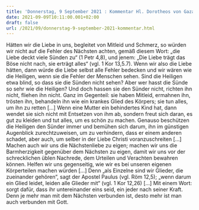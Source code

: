 ```yaml
---
title: 'Donnerstag, 9 September 2021 : Kommentar Hl. Dorotheos von Gaza'
date: 2021-09-09T10:11:00.001+02:00
draft: false
url: /2021/09/donnerstag-9-september-2021-kommentar.html
---
```


Hätten wir die Liebe in uns, begleitet von Mitleid und Schmerz, so würden wir nicht auf die Fehler des Nächsten achten, gemäß diesem Wort: „die Liebe deckt viele Sünden zu“ (1 Petr 4,8), und jenem: „Die Liebe trägt das Böse nicht nach, sie erträgt alles“ (vgl. 1 Kor 13,5.7). Wenn wir also die Liebe hätten, dann würde die Liebe selbst alle Fehler bedecken und wir wären wie die Heiligen, wenn sie die Fehler der Menschen sehen. Sind die Heiligen etwa blind, so dass sie die Sünden nicht sehen? Aber wer hasst die Sünde so sehr wie die Heiligen? Und doch hassen sie den Sünder nicht, richten ihn nicht, fliehen ihn nicht. Ganz im Gegenteil: sie haben Mitleid, ermahnen ihn, trösten ihn, behandeln ihn wie ein krankes Glied des Körpers; sie tun alles, um ihn zu retten \[…\] Wenn eine Mutter ein behindertes Kind hat, dann wendet sie sich nicht mit Entsetzen von ihm ab, sondern freut sich daran, es gut zu kleiden und tut alles, um es schön zu machen. Genauso beschützen die Heiligen den Sünder immer und bemühen sich darum, ihn im günstigen Augenblick zurechtzuweisen, um zu verhindern, dass er einem anderen schadet, aber auch, um selber in der Liebe Christi voranzuschreiten \[…\] Machen auch wir uns die Nächstenliebe zu eigen; machen wir uns die Barmherzigkeit gegenüber dem Nächsten zu eigen, damit wir uns vor der schrecklichen üblen Nachrede, dem Urteilen und Verachten bewahren können. Helfen wir uns gegenseitig, wie wir es bei unseren eigenen Körperteilen machen würden \[…\] Denn „als Einzelne sind wir Glieder, die zueinander gehören“, sagt der Apostel Paulus (vgl. Röm 12,5); „wenn darum ein Glied leidet, leiden alle Glieder mit“ (vgl. 1 Kor 12,26) \[…\] Mit einem Wort: sorgt dafür, dass ihr untereinander eins seid, ein jeder nach seiner Kraft. Denn je mehr man mit dem Nächsten verbunden ist, desto mehr ist man auch verbunden mit Gott.